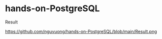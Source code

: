 # hands-on-PostgreSQL

Result 

https://github.com/nguvuong/hands-on-PostgreSQL/blob/main/Result.png
